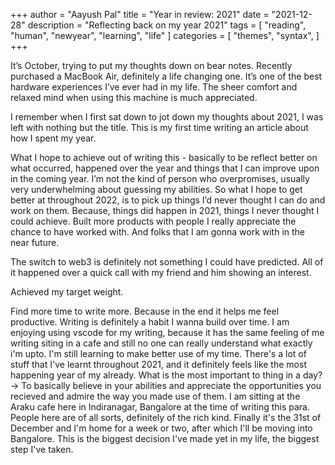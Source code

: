 +++
author = "Aayush Pal"
title = "Year in review: 2021"
date = "2021-12-28"
description = "Reflecting back on my year 2021"
tags = [
    "reading",
    "human",
	"newyear",
	"learning",
	"life"
]
categories = [
    "themes",
    "syntax",
]
+++

It’s October, trying to put my thoughts down on bear notes. Recently purchased a MacBook Air, definitely a life changing one. It’s one of the best hardware experiences I’ve ever had in my life. The sheer comfort and relaxed mind when using this machine is much appreciated.

I remember when I first sat down to jot down my thoughts about 2021, I was left with nothing but the title. This is my first time writing an article about how I spent my year.

What I hope to achieve out of writing this - basically to be reflect better on what occurred, happened over the year and things that I can improve upon in the coming year. I’m not the kind of person who overpromises, usually very underwhelming about guessing my abilities. So what I hope to get better at throughout 2022, is to pick up things I’d never thought I can do and work on them. Because, things did happen in 2021, things I never thought I could achieve. Built more products with people I really appreciate the chance to have worked with. And folks that I am gonna work with in the near future.

The switch to web3 is definitely not something I could have predicted. All of it happened over a quick call with my friend and him showing an interest.

Achieved my target weight.

Find more time to write more. Because in the end it helps me feel productive. Writing is definitely a habit I wanna build over time.
I am enjoying using vscode for my writing, because it has the same feeling of me writing siting in a cafe and still no one can really understand what exactly i'm upto.
I'm still learning to make better use of my time. There's a lot of stuff that I've learnt throughout 2021, and it definitely feels like the most happening year of my already.
What is the most important to thing in a day? -> To basically believe in your abilities and appreciate the opportunities you recieved and admire the way you made use of them.
I am sitting at the Araku cafe here in Indiranagar, Bangalore at the time of writing this para. People here are of all sorts, definitely of the rich kind.
Finally it's the 31st of December and I'm home for a week or two, after which I'll be moving into Bangalore. This is the biggest decision I've made yet in my life, the biggest step I've taken.
